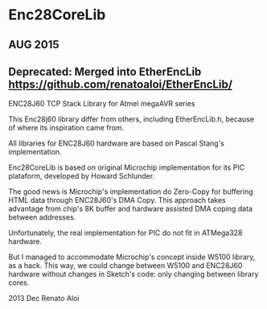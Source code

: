 Enc28CoreLib
============

AUG 2015
-----------
Deprecated: Merged into EtherEncLib
https://github.com/renatoaloi/EtherEncLib/
-----------


ENC28J60 TCP Stack Library for Atmel megaAVR series

This Enc28j60 library differ from others, including EtherEncLib.h, because
of where its inspiration came from.

All libraries for ENC28J60 hardware are based on Pascal Stang's implementation.

Enc28CoreLib is based on original Microchip implementation for its PIC plataform,
developed by Howard Schlunder.

The good news is Microchip's implementation do Zero-Copy for buffering HTML data
through ENC28J60's DMA Copy. This approach takes advantage from chip's 8K buffer
and hardware assisted DMA coping data between addresses.

Unfortunately, the real implementation for PIC do not fit in ATMega328 hardware. 

But I managed to accommodate Microchip's concept inside W5100 library, as a hack.
This way, we could change between W5100 and ENC28J60 hardware without changes in
Sketch's code: only changing between library cores.

2013 Dec
Renato Aloi
